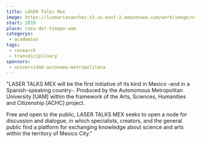```yaml
---
title: LASER Talks Mex
image: https://luzmariasanchez.s3.us-east-2.amazonaws.com/work/image/original/LASER_LaserTalksMex_rgb_600X352.png
start: 2019
place: casa-del-tiempo-uam
categorys:
 - academias
tags:
 - research
 - transdiciplinary
sponsors:
 - universidad-autonoma-metropolitana
---
```


"LASER TALKS MEX will be the first initiative of its kind in Mexico -and in a Spanish-speaking country-. Produced by the Autonomous Metropolitan University [UAM] within the framework of the Arts, Sciences, Humanities and Citizenship [ACHC] project.

Free and open to the public, LASER TALKS MEX seeks to open a node for discussion and dialogue, in which specialists, creators, and the general public find a platform for exchanging knowledge about science and arts within the territory of Mexico City."
